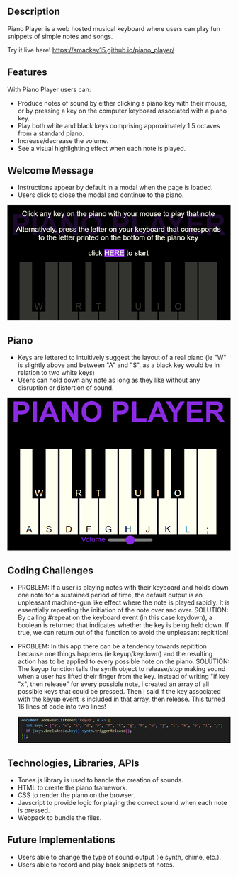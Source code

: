 ## Description

Piano Player is a web hosted musical keyboard where users can play fun snippets of simple notes and songs. 

Try it live here! https://smackey15.github.io/piano_player/

## Features

With Piano Player users can:

- Produce notes of sound by either clicking a piano key with their mouse, or by pressing a key on the computer keyboard associated with a piano key.
- Play both white and black keys comprising approximately 1.5 octaves from a standard piano.
- Increase/decrease the volume.
- See a visual highlighting effect when each note is played.

## Welcome Message

- Instructions appear by default in a modal when the page is loaded.
- Users click to close the modal and continue to the piano.

![welcome](./welcome_revised.png) 

## Piano

- Keys are lettered to intuitively suggest the layout of a real piano (ie "W" is slightly above and between "A" and "S", as a black key would be in relation to two white keys)
- Users can hold down any note as long as they like without any disruption or distortion of sound.

![piano](./piano.png) 

## Coding Challenges

- PROBLEM: If a user is playing notes with their keyboard and holds down one note for a sustained period of time, the default output is an unpleasant machine-gun like effect where the note is played rapidly.  It is essentially repeating the initiation of the note over and over.  SOLUTION: By calling #repeat on the keyboard event (in this case keydown), a boolean is returned that indicates whether the key is being held down.  If true, we can return out of the function to avoid the unpleasant repitition!

- PROBLEM: In this app there can be a tendency towards repitition because one things happens (ie keyup/keydown) and the resulting action has to be applied to every possible note on the piano.  SOLUTION: The keyup function tells the synth object to release/stop making sound when a user has lifted their finger from the key.  Instead of writing "if key "x", then release" for every possible note, I created an array of all possible keys that could be pressed.  Then I said if the key associated with the keyup event is included in that array, then release.  This turned 16 lines of code into two lines!  

    ![keyup](./keyup.png) 


## Technologies, Libraries, APIs

- Tones.js library is used to handle the creation of sounds.
- HTML to create the piano framework.
- CSS to render the piano on the browser.
- Javscript to provide logic for playing the correct sound when each note is pressed. 
- Webpack to bundle the files. 

## Future Implementations

- Users able to change the type of sound output (ie synth, chime, etc.).
- Users able to record and play back snippets of notes.
